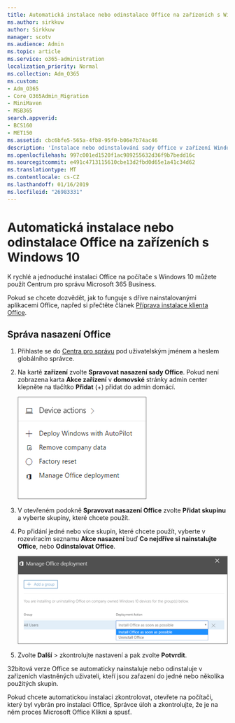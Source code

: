 ```yaml
---
title: Automatická instalace nebo odinstalace Office na zařízeních s Windows 10
ms.author: sirkkuw
author: Sirkkuw
manager: scotv
ms.audience: Admin
ms.topic: article
ms.service: o365-administration
localization_priority: Normal
ms.collection: Adm_O365
ms.custom:
- Adm_O365
- Core_O365Admin_Migration
- MiniMaven
- MSB365
search.appverid:
- BCS160
- MET150
ms.assetid: cbc6bfe5-565a-4fb8-95f0-b06e7b74ac46
description: 'Instalace nebo odinstalování sady Office v zařízení Windows 10 z středisku pro správce Microsoft 365 Business. '
ms.openlocfilehash: 997c001ed1520f1ac989255632d36f9b7bedd16c
ms.sourcegitcommit: e491c4713115610cbe13d2fbd0d65e1a41c34d62
ms.translationtype: MT
ms.contentlocale: cs-CZ
ms.lasthandoff: 01/16/2019
ms.locfileid: "26983331"
---
```

# <a name="automatically-install-or-uninstall-office-on-windows-10-devices"></a>Automatická instalace nebo odinstalace Office na zařízeních s Windows 10

K rychlé a jednoduché instalaci Office na počítače s Windows 10 můžete použít Centrum pro správu Microsoft 365 Business.
  
Pokud se chcete dozvědět, jak to funguje s dříve nainstalovanými aplikacemi Office, napřed si přečtěte článek [Příprava instalace klienta Office](prepare-for-office-client-deployment.md). 
  
## <a name="manage-office-deployments"></a>Správa nasazení Office

1. Přihlaste se do [Centra pro správu](https://aka.ms/bcsportal) pod uživatelským jménem a heslem globálního správce. 
    
2. Na kartě **zařízení** zvolte **Spravovat nasazení sady Office**.    Pokud není zobrazena karta **Akce zařízení** v **domovské** stránky admin center klepněte na tlačítko **Přidat** (+) přidat do admin domácí.
    
    ![Screenshot of the Devices card in the admin center](media/9982e784-dbf9-4a76-a159-bb3e2e5aa23f.png)
  
3. V otevřeném podokně **Spravovat nasazení Office** zvolte **Přidat skupinu** a vyberte skupiny, které chcete použít.
    
4. Po přidání jedné nebo více skupin, které chcete použít, vyberte v rozevíracím seznamu **Akce nasazení** buď **Co nejdříve si nainstalujte Office**, nebo **Odinstalovat Office**.
    
    ![In the Manage Office deployment pane, choose either Install Office as soon as possible, or Uninstall Office.](media/00f24a61-1848-40c0-b037-78d726c7d757.png)
  
5. Zvolte **Další** \> zkontrolujte nastavení a pak zvolte **Potvrdit**.
    
32bitová verze Office se automaticky nainstaluje nebo odinstaluje v zařízeních vlastněných uživateli, kteří jsou zařazení do jedné nebo několika použitých skupin.
  
Pokud chcete automatickou instalaci zkontrolovat, otevřete na počítači, který byl vybrán pro instalaci Office, Správce úloh a zkontrolujte, že je na něm proces Microsoft Office Klikni a spusť.
  


